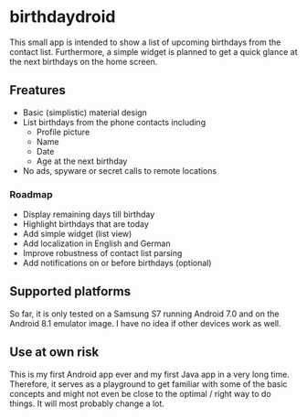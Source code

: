 # birthdaydroid

This small app is intended to show a list of upcoming birthdays from the
contact list. Furthermore, a simple widget is planned to get a quick glance
at the next birthdays on the home screen.

## Freatures

* Basic (simplistic) material design
* List birthdays from the phone contacts including
  * Profile picture
  * Name
  * Date
  * Age at the next birthday
* No ads, spyware or secret calls to remote locations

### Roadmap

* Display remaining days till birthday
* Highlight birthdays that are today
* Add simple widget (list view)
* Add localization in English and German
* Improve robustness of contact list parsing
* Add notifications on or before birthdays (optional)

## Supported platforms

So far, it is only tested on a Samsung S7 running Android 7.0 and on the
Android 8.1 emulator image. I have no idea if other devices work as well.

## Use at own risk

This is my first Android app ever and my first Java app in a very long time.
Therefore, it serves as a playground to get familiar with some of the basic
concepts and might not even be close to the optimal / right way to do things.
It will most probably change a lot.
